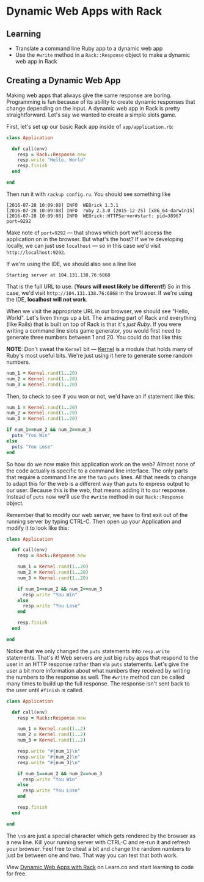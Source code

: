 # Dynamic Web Apps with Rack

## Learning

- Translate a command line Ruby app to a dynamic web app
- Use the `#write` method in a `Rack::Response` object to make a dynamic web app
   in Rack

## Creating a Dynamic Web App

Making web apps that always give the same response are boring. Programming is
fun because of its ability to create dynamic responses that change depending on
the input. A dynamic web app in Rack is pretty straightforward. Let's say we
wanted to create a simple slots game.

First, let's set up our basic Rack app inside of `app/application.rb`:

```ruby
class Application

  def call(env)
    resp = Rack::Response.new
    resp.write "Hello, World"
    resp.finish
  end

end
```

Then run it with `rackup config.ru`. You should see something like

```shell
[2016-07-28 10:09:08] INFO  WEBrick 1.3.1
[2016-07-28 10:09:08] INFO  ruby 2.3.0 (2015-12-25) [x86_64-darwin15]
[2016-07-28 10:09:08] INFO  WEBrick::HTTPServer#start: pid=38967 port=9292
```

Make note of `port=9292` — that shows which port we'll access the application on
in the browser. But what's the host? If we're developing locally, we can just
use `localhost` — so in this case we'd visit `http://localhost:9292`.

If we're using the IDE, we should also see a line like

```shell
Starting server at 104.131.138.76:6868
```

That is the full URL to use. (**Yours will most likely be different!**) So in
this case, we'd visit `http://104.131.138.76:6868` in the browser. If we're using
the IDE, **localhost will not work**.

When we visit the appropriate URL in our browser, we should see "Hello, World".
Let's liven things up a bit. The amazing part of Rack and everything (like
Rails) that is built on top of Rack is that it's *just Ruby*. If you were
writing a command line slots game generator, you would first need to generate
three numbers between 1 and 20. You could do that like this:

**NOTE**: Don't sweat the `Kernel` bit — [Kernel](http://ruby-doc.org/core-2.3.0/Kernel.html)
is a module that holds many of Ruby's most useful bits. We're just using it here
to generate some random numbers.

```ruby
num_1 = Kernel.rand(1..20)
num_2 = Kernel.rand(1..20)
num_3 = Kernel.rand(1..20)
```

Then, to check to see if you won or not, we'd have an if statement like this:

```ruby
num_1 = Kernel.rand(1..20)
num_2 = Kernel.rand(1..20)
num_3 = Kernel.rand(1..20)

if num_1==num_2 && num_2==num_3
  puts "You Win"
else
  puts "You Lose"
end
```

So how do we now make this application work on the web? Almost none of the code
actually is specific to a command line interface. The only parts that require a
command line are the two `puts` lines. All that needs to change to adapt this
for the web is a different way than `puts` to express output to our user.
Because this is the web, that means adding it to our response. Instead of `puts`
now we'll use the `#write` method in our `Rack::Response` object.

Remember that to modify our web server, we have to first exit out of the running
server by typing CTRL-C. Then open up your Application and modify it to look
like this:

```ruby
class Application

  def call(env)
    resp = Rack::Response.new

    num_1 = Kernel.rand(1..20)
    num_2 = Kernel.rand(1..20)
    num_3 = Kernel.rand(1..20)

    if num_1==num_2 && num_2==num_3
      resp.write "You Win"
    else
      resp.write "You Lose"
    end

    resp.finish
  end

end
```

Notice that we only changed the `puts` statements into `resp.write` statements.
That's it! Web servers are just big ruby apps that respond to the user in an
HTTP response rather than via `puts` statements. Let's give the user a bit more
information about what numbers they received by writing the numbers to the
response as well. The `#write` method can be called many times to build up the
full response. The response isn't sent back to the user until `#finish` is
called.

```ruby
class Application

  def call(env)
    resp = Rack::Response.new

    num_1 = Kernel.rand(1..2)
    num_2 = Kernel.rand(1..2)
    num_3 = Kernel.rand(1..2)

    resp.write "#{num_1}\n"
    resp.write "#{num_2}\n"
    resp.write "#{num_3}\n"

    if num_1==num_2 && num_2==num_3
      resp.write "You Win"
    else
      resp.write "You Lose"
    end

    resp.finish
  end

end
```

The `\n`s are just a special character which gets rendered by the browser as a
new line. Kill your running server with CTRL-C and re-run it and refresh your
browser. Feel free to cheat a bit and change the random numbers to just be
between one and two. That way you can test that both work.

<p data-visibility='hidden'>View <a href='https://learn.co/lessons/rack-dynamic-web-apps' title='Dynamic Web Apps with Rack'>Dynamic Web Apps with Rack</a> on Learn.co and start learning to code for free.</p>
